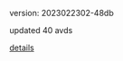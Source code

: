 version: 2023022302-48db

updated 40 avds

[details](https://github.com/0x74f917491bfa7ebfa379/ali_avd_db/blob/master/change_log/2023/02/23/02/48db.txt)